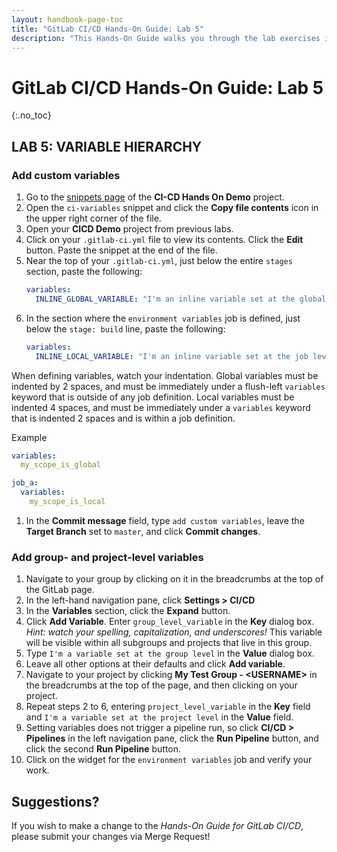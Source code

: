 ```yaml
---
layout: handbook-page-toc
title: "GitLab CI/CD Hands-On Guide: Lab 5"
description: "This Hands-On Guide walks you through the lab exercises in the GitLab CI/CD course."
---
```

# GitLab CI/CD Hands-On Guide: Lab 5
{:.no_toc}

## LAB 5: VARIABLE HIERARCHY

### Add custom variables 

1. Go to the [snippets page](https://ilt.gitlabtraining.cloud/professional-services-classes/gitlab-ci-cd/gitlab-cicd-hands-on-demo/-/snippets) of the **CI-CD Hands On Demo** project.
1. Open the `ci-variables` snippet and click the **Copy file contents** icon in the upper right corner of the file.
1. Open your **CICD Demo** project from previous labs.
1. Click on your `.gitlab-ci.yml` file to view its contents. Click the **Edit** button. Paste the snippet at the end of the file.
1. Near the top of your `.gitlab-ci.yml`, just below the entire `stages` section, paste the following:
    ```yml
    variables: 
      INLINE_GLOBAL_VARIABLE: "I'm an inline variable set at the global level of the CI/CD configuration file"
    ```
1. In the section where the `environment variables` job is defined, just below the `stage: build` line, paste the following:
    ```yml
    variables:   
      INLINE_LOCAL_VARIABLE: "I'm an inline variable set at the job level of the CI/CD configuration file"
    ```

When defining variables, watch your indentation. Global variables must be indented by 2 spaces, and must be immediately under a flush-left `variables` keyword that is outside of any job definition. Local variables must be indented 4 spaces, and must be immediately under a `variables` keyword that is indented 2 spaces and is within a job definition.

Example
```yml
variables:
  my_scope_is_global

job_a:
  variables:
    my_scope_is_local
```


1. In the **Commit message** field, type `add custom variables`, leave the **Target Branch** set to `master`, and click **Commit changes**.

### Add group- and project-level variables

1. Navigate to your group by clicking on it in the breadcrumbs at the top of the GitLab page.
1. In the left-hand navigation pane, click **Settings > CI/CD**
1. In the **Variables** section, click the **Expand** button.
1. Click **Add Variable**. Enter `group_level_variable` in the **Key** dialog box. *Hint: watch your spelling, capitalization, and underscores!* This variable will be visible within all subgroups and projects that live in this group.
1. Type `I'm a variable set at the group level` in the **Value** dialog box.
1. Leave all other options at their defaults and click **Add variable**.  
1. Navigate to your project by clicking **My Test Group - \<USERNAME\>** in the breadcrumbs at the top of the page, and then clicking on your project.
1. Repeat steps 2 to 6, entering `project_level_variable` in the **Key** field and `I'm a variable set at the project level` in the **Value** field. 
1. Setting variables does not trigger a pipeline run, so click **CI/CD > Pipelines** in the left navigation pane, click the **Run Pipeline** button, and click the second **Run Pipeline** button.
1. Click on the widget for the `environment variables` job and verify your work.

## Suggestions?

If you wish to make a change to the *Hands-On Guide for GitLab CI/CD*, please submit your changes via Merge Request!
